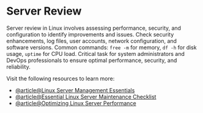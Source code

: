 # Server Review

Server review in Linux involves assessing performance, security, and configuration to identify improvements and issues. Check security enhancements, log files, user accounts, network configuration, and software versions. Common commands: `free -m` for memory, `df -h` for disk usage, `uptime` for CPU load. Critical task for system administrators and DevOps professionals to ensure optimal performance, security, and reliability.

Visit the following resources to learn more:

- [@article@Linux Server Management Essentials](https://www.ictbroadcast.com/linux-server-management-essentials-administration-monitoring-and-maintenance-guidelines-for-success/)
- [@article@Essential Linux Server Maintenance Checklist](https://tecadmin.net/linux-server-maintenance-checklist/)
- [@article@Optimizing Linux Server Performance](https://www.linuxjournal.com/content/optimizing-linux-server-performance-benchmarking-and-advanced-techniques)